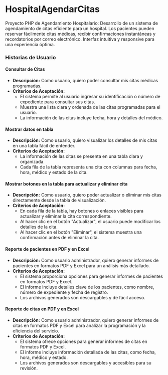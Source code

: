 # HospitalAgendarCitas
Proyecto PHP de Agendamiento Hospitalario: Desarrollo de un sistema de agendamiento de citas eficiente para un hospital. Los pacientes pueden reservar fácilmente citas médicas, recibir confirmaciones instantáneas y recordatorios por correo electrónico. Interfaz intuitiva y responsive para una experiencia óptima.

### Historias de Usuario

#### Consultar de Citas
- **Descripción:** Como usuario, quiero poder consultar mis citas médicas programadas.
- **Criterios de Aceptación:**
   - El sistema permite al usuario ingresar su identificación o número de expediente para consultar sus citas.
   - Muestra una lista clara y ordenada de las citas programadas para el usuario.
   - La información de las citas incluye fecha, hora y detalles del médico.

#### Mostrar datos en tabla
- **Descripción:** Como usuario, quiero visualizar los detalles de mis citas en una tabla fácil de entender.
- **Criterios de Aceptación:**
   - La información de las citas se presenta en una tabla clara y organizada.
   - Cada fila de la tabla representa una cita con columnas para fecha, hora, médico y estado de la cita.

#### Mostrar botones en la tabla para actualizar y eliminar cita
- **Descripción:** Como usuario, quiero poder actualizar o eliminar mis citas directamente desde la tabla de visualización.
- **Criterios de Aceptación:**
   - En cada fila de la tabla, hay botones o enlaces visibles para actualizar y eliminar la cita correspondiente.
   - Al hacer clic en el botón "Actualizar", el usuario puede modificar los detalles de la cita.
   - Al hacer clic en el botón "Eliminar", el sistema muestra una confirmación antes de eliminar la cita.

#### Reporte de pacientes en PDF y en Excel
- **Descripción:** Como usuario administrador, quiero generar informes de pacientes en formatos PDF y Excel para un análisis más detallado.
- **Criterios de Aceptación:**
   - El sistema proporciona opciones para generar informes de pacientes en formatos PDF y Excel.
   - El informe incluye detalles clave de los pacientes, como nombre, número de expediente y fecha de registro.
   - Los archivos generados son descargables y de fácil acceso.

#### Reporte de citas en PDF y en Excel
- **Descripción:** Como usuario administrador, quiero generar informes de citas en formatos PDF y Excel para analizar la programación y la eficiencia del servicio.
- **Criterios de Aceptación:**
   - El sistema ofrece opciones para generar informes de citas en formatos PDF y Excel.
   - El informe incluye información detallada de las citas, como fecha, hora, médico y estado.
   - Los archivos generados son descargables y accesibles para su revisión.

